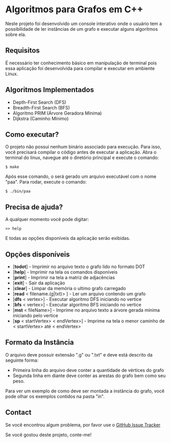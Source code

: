 Algoritmos para Grafos em C++ 
==============

Neste projeto foi desenvolvido um console interativo onde o usuário tem a possibilidade de ler instâncias de um grafo e executar alguns algoritmos sobre ela.

Requisitos
-------------------------
É necessário ter conhecimento básico em manipulação de terminal pois essa aplicação foi desenvolvida para compilar e executar em ambiente Linux. 

Algoritmos Implementados
-------------------------

- Depth-First Search (DFS)
- Breadth-First Search  (BFS)
- Algoritmo PRIM (Árvore Geradora Mínima)
- Dijkstra (Caminho Mínimo)

Como executar?
---

O projeto não possui nenhum binário associado para execução. Para isso, você precisará compilar o código antes de executar a aplicação. Abra o terminal do linux, navegue até o diretório principal e execute o comando:

```shell
$ make
````

Após esse comando, o será gerado um arquivo executável com o nome "paa". Para rodar, execute o comando:

```shell
$ ./bin/paa
```

Precisa de ajuda?
---

A qualquer momento você pode digitar:

```shell
>> help
```

E todas as opções disponíveis da aplicação serão exibidas.

Opções disponíveis
---

* [<b>todot</b>] - Imprimir no arquivo texto o grafo lido no formato DOT
* [<b>help</b>] - Imprimir na tela os comandos disponíveis
* [<b>print</b>] - Imprimir na tela a matriz de adjacências
* [<b>exit</b>] - Sair da aplicação
* [<b>clear</b>] - Limpar da memória o ultimo grafo carregado
* [<b>read</b> < filename.(g|txt)\> ] - Ler um arquivo contendo um grafo
* [<b>dfs</b> < vertex>] - Executar algoritmo DFS iniciando no vertice <vertice>
* [<b>bfs</b> < vertex>] - Executar algoritmo BFS iniciando no vertice <vertice>
* [<b>mst</b> < fileName>] - Imprime no arquivo texto a árvore gerada mínima iniciando pelo vertice <vertice>
* [<b>sp</b> < startVertex> < endVertex>] - Imprime na tela o menor caminho de < startVertex> até < endVertex>

Formato da Instância
---

O arquivo deve possuir extensão ".g" ou ".txt" e deve está descrito da seguinte forma:

* Primeira linha do arquivo deve conter a quantidade de vértices do grafo
* Segunda linha em diante deve conter as arestas do grafo bem como seu peso.

Para ver um exemplo de como deve ser montada a instância do grafo, você pode olhar os exemplos contidos na pasta "in".

Contact
---

Se você encontrou algum problema, por favor use o [GitHub Issue Tracker](https://github.com/thiagodnf/algoritmos-para-grafos-em-c-plus-plus/issues) 

Se você gostou deste projeto, conte-me!
